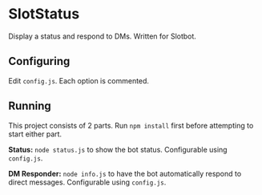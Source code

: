# SlotStatus

Display a status and respond to DMs. Written for Slotbot.

## Configuring

Edit `config.js`. Each option is commented.

## Running

This project consists of 2 parts. Run `npm install` first before attempting to start either part.

**Status:** `node status.js` to show the bot status. Configurable using `config.js`.

**DM Responder:** `node info.js` to have the bot automatically respond to direct messages. Configurable using `config.js`.
